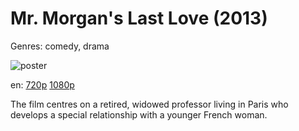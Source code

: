 # Mr. Morgan's Last Love (2013)

Genres: comedy, drama

![poster](http://image.tmdb.org/t/p/w500/flvXAKl370GBGycP7nn1c7LjBDi.jpg)

en:
  [720p](magnet:?xt=urn:btih:1CBDD3DB2FB3F52A280677018A980C202F1F39EF&tr=udp://glotorrents.pw:6969/announce&tr=udp://tracker.opentrackr.org:1337/announce&tr=udp://torrent.gresille.org:80/announce&tr=udp://tracker.openbittorrent.com:80&tr=udp://tracker.coppersurfer.tk:6969&tr=udp://tracker.leechers-paradise.org:6969&tr=udp://p4p.arenabg.ch:1337&tr=udp://tracker.internetwarriors.net:1337)
  [1080p](magnet:?xt=urn:btih:D9C1383DF57C565FC55879579C010BE0BF8123B1&tr=udp://glotorrents.pw:6969/announce&tr=udp://tracker.opentrackr.org:1337/announce&tr=udp://torrent.gresille.org:80/announce&tr=udp://tracker.openbittorrent.com:80&tr=udp://tracker.coppersurfer.tk:6969&tr=udp://tracker.leechers-paradise.org:6969&tr=udp://p4p.arenabg.ch:1337&tr=udp://tracker.internetwarriors.net:1337)
  


The film centres on a retired, widowed professor  living in Paris who develops a special relationship with a younger French woman.